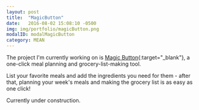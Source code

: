 ```yaml
---
layout: post
title:  "MagicButton"
date:   2016-08-02 15:08:10 -0500
img: img/portfolio/magicButton.png
modalID: modalMagicButton
category: MEAN
---
```

The project I'm currently working on is [Magic Button][flat-icons-link]{:target="_blank"}, a one-click meal planning and grocery-list-making tool.

List your favorite meals and add the ingredients you need for them - after that, planning your week's meals and making the grocery list is as easy as one click!

Currently under construction.

[flat-icons-link]: https://github.com/dropTheNon/magicButton